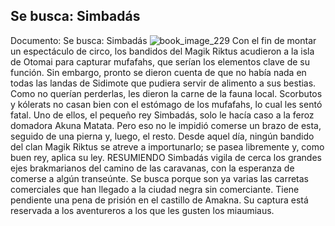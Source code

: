 ## Se busca: Simbadás
Documento: Se busca: Simbadás
![book_image_229](https://media.discordapp.net/attachments/1105643336989159555/1105648055727951882/229.jpg)
Con el fin de montar un espectáculo de circo, los bandidos del Magik Riktus acudieron a la isla de Otomai para capturar mufafahs, que serían los elementos clave de su función. Sin embargo, pronto se dieron cuenta de que no había nada en todas las landas de Sidimote que pudiera servir de alimento a sus bestias. Como no querían perderlas, les dieron la carne de la fauna local. Scorbutos y kólerats no casan bien con el estómago de los mufafahs, lo cual les sentó fatal. Uno de ellos, el pequeño rey Simbadás, solo le hacía caso a la feroz domadora Akuna Matata. Pero eso no le impidió comerse un brazo de esta, seguido de una pierna y, luego, el resto. Desde aquel día, ningún bandido del clan Magik Riktus se atreve a importunarlo; se pasea libremente y, como buen rey, aplica su ley.
RESUMIENDO
Simbadás vigila de cerca los grandes ejes brakmarianos del camino de las caravanas, con la esperanza de comerse a algún transeúnte.
Se busca porque son ya varias las carretas comerciales que han llegado a la ciudad negra sin comerciante.
Tiene pendiente una pena de prisión en el castillo de Amakna.
Su captura está reservada a los aventureros a los que les gusten los miaumiaus.
